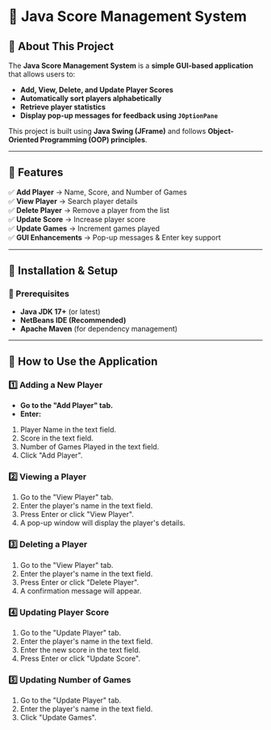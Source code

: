 # 🎯 Java Score Management System

## **📌 About This Project**
The **Java Score Management System** is a **simple GUI-based application** that allows users to:
- **Add, View, Delete, and Update Player Scores**
- **Automatically sort players alphabetically**
- **Retrieve player statistics**
- **Display pop-up messages for feedback using `JOptionPane`**

This project is built using **Java Swing (JFrame)** and follows **Object-Oriented Programming (OOP) principles**.

---

## **📌 Features**
✅ **Add Player** → Name, Score, and Number of Games  
✅ **View Player** → Search player details  
✅ **Delete Player** → Remove a player from the list  
✅ **Update Score** → Increase player score  
✅ **Update Games** → Increment games played  
✅ **GUI Enhancements** → Pop-up messages & Enter key support  

---

## **📌 Installation & Setup**
### **🔹 Prerequisites**
- **Java JDK 17+** (or latest)
- **NetBeans IDE (Recommended)**
- **Apache Maven** (for dependency management)

---

## **📌 How to Use the Application**
### **1️⃣ Adding a New Player**
- **Go to the "Add Player" tab.**
- **Enter:**
1. Player Name in the text field.
2. Score in the text field.
3. Number of Games Played in the text field.
4. Click "Add Player".

### **2️⃣ Viewing a Player**
1. Go to the "View Player" tab.
2. Enter the player's name in the text field.
3. Press Enter or click "View Player".
4. A pop-up window will display the player's details.

### **3️⃣ Deleting a Player**
1. Go to the "View Player" tab.
2. Enter the player's name in the text field.
3. Press Enter or click "Delete Player".
4. A confirmation message will appear.


### **4️⃣ Updating Player Score**
1. Go to the "Update Player" tab.
2. Enter the player's name in the text field.
3. Enter the new score in the text field.
4. Press Enter or click "Update Score".


### **5️⃣ Updating Number of Games**
1. Go to the "Update Player" tab.
2. Enter the player's name in the text field.
3. Click "Update Games".
